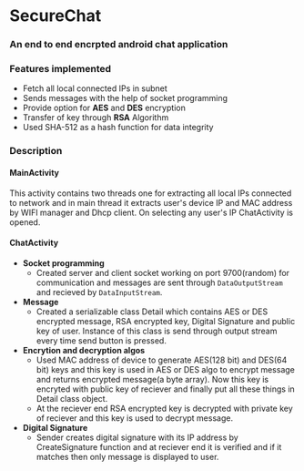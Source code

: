 # SecureChat

### An end to end encrpted android chat application

### Features implemented
* Fetch all local connected IPs in subnet
* Sends messages with the help of socket programming
* Provide option for **AES** and **DES** encryption
* Transfer of key through **RSA** Algorithm
* Used SHA-512 as a hash function for data integrity

### Description

#### MainActivity
This activity contains two threads one for extracting all local IPs connected to network and in
main thread it extracts user's device IP and MAC address by WIFI manager and Dhcp client.
On selecting any user's IP ChatActivity is opened.

#### ChatActivity
* **Socket programming**
  * Created server and client socket working on port 9700(random) for communication and messages are sent through `DataOutputStream` 
and recieved by `DataInputStream`.
* **Message**
  * Created a serializable class Detail which contains AES or DES encrypted message, RSA encrypted key, Digital Signature and public key of user.
Instance of this class is send through output stream every time send button is pressed.
* **Encrytion and decryption algos**
  * Used MAC address of device to generate AES(128 bit) and DES(64 bit) keys and this key is used in AES or DES algo to encrypt message 
  and returns encrypted message(a byte array). Now this key is encryted with public key of reciever and finally put all these things in Detail class  object.
  * At the reciever end RSA encrypted key is decrypted with private key of reciever and this key is used to decrypt message.
* **Digital Signature**
  * Sender creates digital signature with its IP address by CreateSignature function and at reciever end it is verified and if it matches then only message is displayed to user.
  
